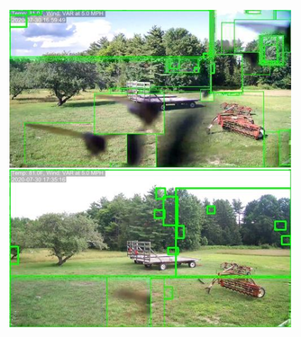 ![20200730-162940-165945](in/20200730/20200730-162940-165945_0_.jpg)
![20200730-165950-172955](in/20200730/20200730-165950-172955_0_.jpg)
